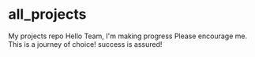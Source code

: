 # all_projects
My projects repo
Hello Team, I'm making progress
Please encourage me.
This is a journey of choice!
success is assured!

